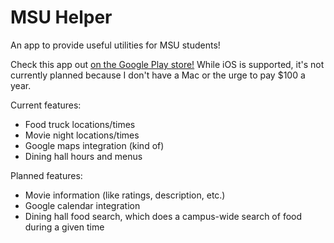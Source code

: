 # MSU Helper

An app to provide useful utilities for MSU students!

Check this app out [on the Google Play store!](https://play.google.com/store/apps/details?id=io.frozor.msuhelper) While iOS is supported, it's not currently planned because I don't have a Mac or the urge to pay $100 a year.

Current features:

* Food truck locations/times
* Movie night locations/times
* Google maps integration (kind of)
* Dining hall hours and menus

Planned features:

* Movie information (like ratings, description, etc.)
* Google calendar integration
* Dining hall food search, which does a campus-wide search of food during a given time